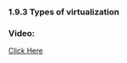 ### 1.9.3 Types of virtualization
### Video:
  

[Click Here](https://drive.google.com/file/d/18EAFUyO3_iekcZZa72D2epZ6K2S_CvQv/view?usp=sharing)
